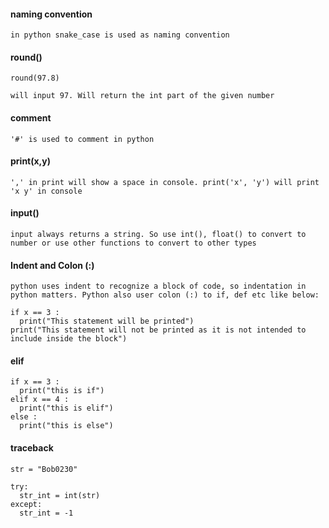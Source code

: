 #### naming convention
```
in python snake_case is used as naming convention
```
#### round()
```
round(97.8)

will input 97. Will return the int part of the given number
```
#### comment
```
'#' is used to comment in python
```
#### print(x,y)
```
',' in print will show a space in console. print('x', 'y') will print 'x y' in console
```
#### input()
```
input always returns a string. So use int(), float() to convert to number or use other functions to convert to other types
```
#### Indent and Colon (:)
```
python uses indent to recognize a block of code, so indentation in python matters. Python also user colon (:) to if, def etc like below:

if x == 3 :
  print("This statement will be printed")
print("This statement will not be printed as it is not intended to include inside the block") 
```
#### elif
```
if x == 3 :
  print("this is if")
elif x == 4 :
  print("this is elif")
else :
  print("this is else")
```
#### traceback
```
str = "Bob0230"

try:
  str_int = int(str)
except:
  str_int = -1
```
